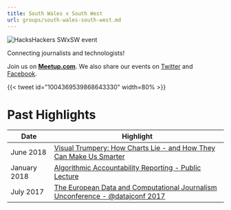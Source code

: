 ```yaml
---
title: South Wales x South West
url: groups/south-wales-south-west.md
---
```


![HacksHackers SWxSW event](https://secure.meetupstatic.com/photos/event/8/6/0/9/highres_458734313.jpeg)

Connecting journalists and technologists!

Join us on **[Meetup.com](https://www.meetup.com/Hacks-Hackers-South-Wales-x-South-West/)**. We also share our events on [Twitter](https://twitter.com/hh_SWxSW) and [Facebook](https://www.facebook.com/hhswxsw).

{{< tweet id="1004369539868643330" width=80% >}}

# Past Highlights

| **Date**  | **Highlight** |  
|-----------|---------------|  
| June 2018 | [Visual Trumpery: How Charts Lie - and How They Can Make Us Smarter ](https://www.meetup.com/Hacks-Hackers-South-Wales-x-South-West/events/251269425/) |
| January 2018 | [Algorithmic Accountability Reporting - Public Lecture](https://www.meetup.com/Hacks-Hackers-South-Wales-x-South-West/events/246642535/) |   
| July 2017 | [The European Data and Computational Journalism Unconference - @datajconf 2017](https://www.meetup.com/Hacks-Hackers-South-Wales-x-South-West/events/240177690/) |
